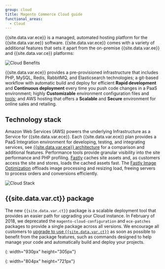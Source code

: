```yaml
---
group: cloud
title: Magento Commerce Cloud guide
functional_areas:
  - Cloud
---
```


{{site.data.var.ece}} is a managed, automated hosting platform for the {{site.data.var.ee}} software. {{site.data.var.ece}} comes with a variety of additional features that sets it apart from the on-premise {{site.data.var.ee}} and {{site.data.var.ce}} platforms:

![Cloud Benefits]

{{site.data.var.ece}} provides a pre-provisioned infrastructure that includes PHP, MySQL, Redis, RabbitMQ, and Elasticsearch technologies; a git-based workflow with automatic build and deploy for efficient **Rapid development** and **Continuous deployment** every time you push code changes in a PaaS environment; highly **Customizable** environment configuration files and [tools](#ece-tools-package); and AWS hosting that offers a **Scalable** and **Secure** environment for online sales and retailing.

## Technology stack

Amazon Web Services (AWS) powers the underlying Infrastructure as a Service for {{site.data.var.ece}}. Each {{site.data.var.ece}} plan provides a PaaS Integration environment for developing, testing, and integrating services, see [{{site.data.var.ece}} architecture]({{page.baseurl}}/cloud/architecture/cloud-architecture.html) for a comparison and additional features. Performance tools provide granular visibility into the site performance and PHP profiling. [Fastly]({{page.baseurl}}/cloud/cdn/cloud-fastly.html) caches site assets and, as customers access the site and stores, loads the cached assets fast. The [Fastly Image Optimization]({{page.baseurl}}/cloud/cdn/fastly-image-optimization.html) offloads image processing and resizing load, freeing servers to process orders and conversions efficiently.
<!-- Also, the Fastly Web Application Firewall (WAF) prevents malicious traffic and other OWASP Top 10 threats from affecting the site. -->

![Cloud Stack]

## {{site.data.var.ct}} package
The new `{{site.data.var.ct}}` package is a scalable deployment tool that provides an easier path for upgrading your Cloud instance. In February of 2018, we deprecated the `magento-cloud-configuration` and `ece-patches` packages to provide a single package across all versions. We encourage all customers to [upgrade to use `{{site.data.var.ct}}`]({{page.baseurl}}/cloud/project/ece-tools-upgrade-project.html) as soon as possible to benefit from the package features, such as commands designed to help manage your code and automatically build and deploy your projects.

<!-- Link definitions -->

[Cloud Benefits]: {{site.baseurl}}/common/images/cloud/CloudBenefits.svg
{: width="930px" height="305px"}

[Cloud Stack]: {{site.baseurl}}/common/images/cloud/CloudStack.svg
{: width="804px" height="721px"}
